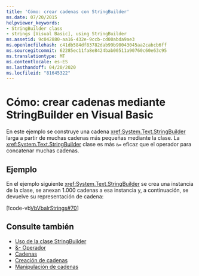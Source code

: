 ```yaml
---
title: 'Cómo: crear cadenas con StringBuilder'
ms.date: 07/20/2015
helpviewer_keywords:
- StringBuilder class
- strings [Visual Basic], using StringBuilder
ms.assetid: 9c042880-aa16-432e-9ccb-cd00abda9ae3
ms.openlocfilehash: c41db584df83782dab99b90043045aa2cabcb6ff
ms.sourcegitcommit: 62285ec11fa8e8424bab00511a90760c60e63c95
ms.translationtype: MT
ms.contentlocale: es-ES
ms.lasthandoff: 04/20/2020
ms.locfileid: "81645322"
---
```

# <a name="how-to-create-strings-using-a-stringbuilder-in-visual-basic"></a>Cómo: crear cadenas mediante StringBuilder en Visual Basic

En este ejemplo se construye una cadena <xref:System.Text.StringBuilder> larga a partir de muchas cadenas más pequeñas mediante la clase. La <xref:System.Text.StringBuilder> clase es más `&=` eficaz que el operador para concatenar muchas cadenas.

## <a name="example"></a>Ejemplo

En el ejemplo siguiente <xref:System.Text.StringBuilder> se crea una instancia de la clase, se anexan 1.000 cadenas a esa instancia y, a continuación, se devuelve su representación de cadena:

 [!code-vb[VbVbalrStrings#70](~/samples/snippets/visualbasic/VS_Snippets_VBCSharp/VbVbalrStrings/VB/Class2.vb#70)]

## <a name="see-also"></a>Consulte también

- [Uso de la clase StringBuilder](../../../../standard/base-types/stringbuilder.md)
- [&- Operador](../../../language-reference/operators/and-assignment-operator.md)
- [Cadenas](index.md)
- [Creación de cadenas](../../../../standard/base-types/creating-new.md)
- [Manipulación de cadenas](../../../../standard/base-types/best-practices-strings.md)
